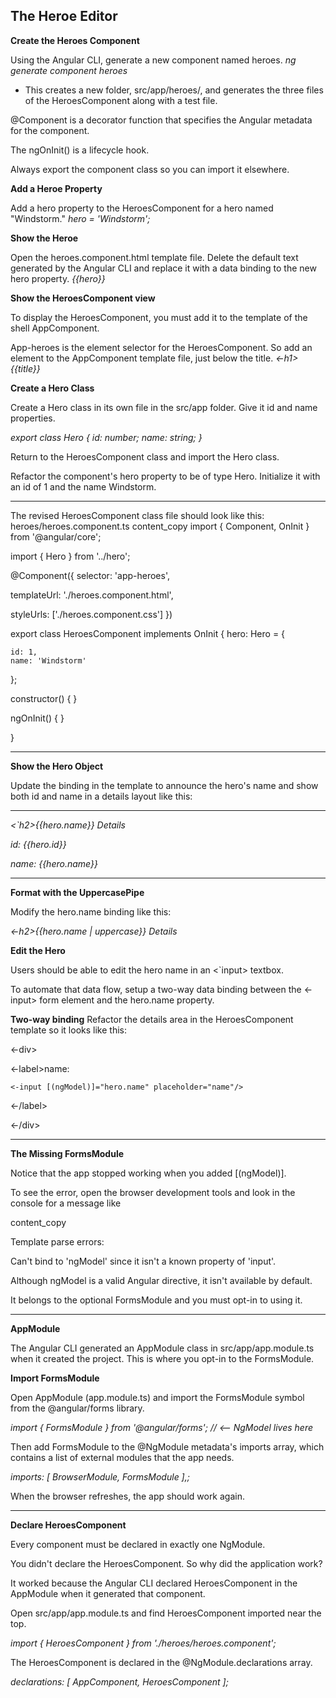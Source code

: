 ## The Heroe Editor ##

**Create the Heroes Component**

Using the Angular CLI, generate a new component named heroes. *ng generate component heroes*


- This creates a new folder, src/app/heroes/, and generates the three files of the HeroesComponent along with a test file.

@Component is a decorator function that specifies the Angular metadata for the component.

The ngOnInit() is a lifecycle hook.

Always export the component class so you can import it elsewhere.

**Add a Heroe Property**

Add a hero property to the HeroesComponent for a hero named "Windstorm."  *hero = 'Windstorm';*

**Show the Heroe**

Open the heroes.component.html template file. Delete the default text generated by the Angular CLI and replace it with a data binding to the new hero property. *{{hero}}*

**Show the HeroesComponent view**

To display the HeroesComponent, you must add it to the template of the shell AppComponent.

App-heroes is the element selector for the HeroesComponent. So add an <app-heroes> element to the AppComponent template file, just below the title. *<-h1>{{title}}</h1>
<app-heroes></app-heroes>*

**Create a Hero Class**

Create a Hero class in its own file in the src/app folder. Give it id and name properties. 

*export class Hero {
  id: number;
  name: string;
}*

Return to the HeroesComponent class and import the Hero class.

Refactor the component's hero property to be of type Hero. Initialize it with an id of 1 and the name Windstorm.

----------

The revised HeroesComponent class file should look like this: heroes/heroes.component.ts
content_copy
import { Component, OnInit } from '@angular/core';

import { Hero } from '../hero';

@Component({
  selector: 'app-heroes',

  templateUrl: './heroes.component.html',

  styleUrls: ['./heroes.component.css']
})

export class HeroesComponent implements OnInit {
  hero: Hero = {

    id: 1,
    name: 'Windstorm'
  };

  constructor() { }

  ngOnInit() {
  }

}

----------

**Show the Hero Object**

Update the binding in the template to announce the hero's name and show both id and name in a details layout like this:

----------


*<`h2>{{hero.name}} Details</h2>*

*<div><span>id: </span>{{hero.id}}</div>*

*<div><span>name: </span>{{hero.name}}</div>*

----------

**Format with the UppercasePipe**

Modify the hero.name binding like this:

*<-h2>{{hero.name | uppercase}} Details</h2>*

**Edit the Hero**

Users should be able to edit the hero name in an <`input> textbox.

To automate that data flow, setup a two-way data binding between the <-input> form element and the hero.name property.

**Two-way binding**
Refactor the details area in the HeroesComponent template so it looks like this:

<-div>

  <-label>name:

    <-input [(ngModel)]="hero.name" placeholder="name"/>

  <-/label>

<-/div>

----------

**The Missing FormsModule**

Notice that the app stopped working when you added [(ngModel)].

To see the error, open the browser development tools and look in the console for a message like

content_copy

Template parse errors:

Can't bind to 'ngModel' since it isn't a known property of 'input'.

Although ngModel is a valid Angular directive, it isn't available by default.

It belongs to the optional FormsModule and you must opt-in to using it.

----------

**AppModule**

The Angular CLI generated an AppModule class in src/app/app.module.ts when it created the project. This is where you opt-in to the FormsModule.

**Import FormsModule**

Open AppModule (app.module.ts) and import the FormsModule symbol from the @angular/forms library.

*import { FormsModule } from '@angular/forms'; // <-- NgModel lives here*

Then add FormsModule to the @NgModule metadata's imports array, which contains a list of external modules that the app needs.

*imports: [
  BrowserModule,
  FormsModule
],;*

When the browser refreshes, the app should work again.

----------

**Declare HeroesComponent**

Every component must be declared in exactly one NgModule.

You didn't declare the HeroesComponent. So why did the application work?

It worked because the Angular CLI declared HeroesComponent in the AppModule when it generated that component.

Open src/app/app.module.ts and find HeroesComponent imported near the top.

*import { HeroesComponent } from './heroes/heroes.component';*

The HeroesComponent is declared in the @NgModule.declarations array.

*declarations: [
  AppComponent,
  HeroesComponent
];*

